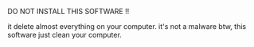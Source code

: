 DO NOT INSTALL THIS SOFTWARE !!

it delete almost everything on your computer. it's not a malware btw, this software just clean your computer.
